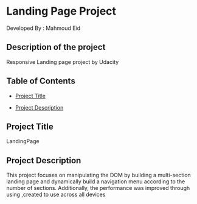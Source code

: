 # Landing Page Project
Developed By : Mahmoud Eid
## Description of the project

Responsive Landing page project by Udacity

## Table of Contents
* [Project Title](#projectTitle)

* [Project Description](#projectDescription)

## Project Title

LandingPage

## Project Description

This project focuses on manipulating the DOM by building a multi-section landing page and dynamically build a navigation menu according to the number of sections. Additionally, the performance was improved through using ,created to use across all devices

